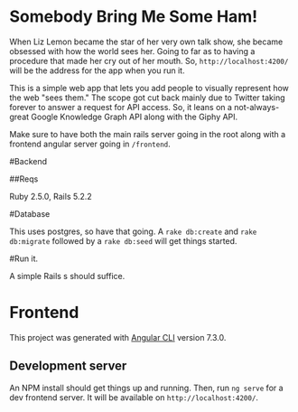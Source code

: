 # Somebody Bring Me Some Ham!

When Liz Lemon became the star of her very own talk show, she became obsessed with how the world sees her. Going to far as to having a procedure that made her cry out of her mouth. So, `http://localhost:4200/` will be the address for the app when you run it.

This is a simple web app that lets you add people to visually represent how the web "sees them." The scope got cut back mainly due to Twitter taking forever to answer a request for API access. So, it leans on a not-always-great Google Knowledge Graph API along with the Giphy API.

Make sure to have both the main rails server going in the root along with a frontend angular server going in `/frontend`.

#Backend

##Reqs

Ruby 2.5.0, Rails 5.2.2

#Database

This uses postgres, so have that going. A `rake db:create` and `rake db:migrate` followed by a `rake db:seed` will get things started.

#Run it.

A simple Rails s should suffice.

# Frontend

This project was generated with [Angular CLI](https://github.com/angular/angular-cli) version 7.3.0.

## Development server

An NPM install should get things up and running.
Then, run `ng serve` for a dev frontend server. It will be available on `http://localhost:4200/`.